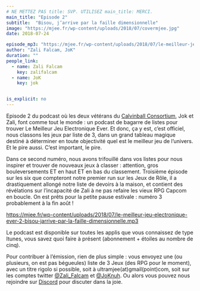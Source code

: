 ```yaml
---
# NE METTEZ PAS title: SVP. UTILISEZ main_title: MERCI.
main_title: "Episode 2"
subtitle:  "Bisou, j’arrive par la faille dimensionnelle"
image: "https://mjee.fr/wp-content/uploads/2018/07/covermjee.jpg"
date: 2018-07-24

episode_mp3: "https://mjee.fr/wp-content/uploads/2018/07/le-meilleur-jeu-electronique-ever-2-bisou-jarrive-par-la-faille-dimensionnelle.mp3"
author: "Zali Falcam, JoK"
duration: ""
people_link: 
  - name: Zali Falcam
    key: zalifalcam
  - name: JoK
    key: jok


is_explicit: no
---
```


<PodcastHeader/>

<!-- ECRIRE LA DESCRIPTION DE L'EPISODE SOUS CETTE LIGNE -->
<p>Episode 2 du podcast où les deux vétérans du&nbsp;<a href="https://calvinballradio.wordpress.com/" rel="nofollow">Calvinball Consortium</a>, Jok et Zali, font comme tout le monde : un podcast de bagarre de listes pour trouver&nbsp;Le Meilleur Jeu Electronique Ever.&nbsp;Et donc, ça y est, c’est officiel, nous classons les jeux par liste de 3, dans un grand tableau magique destiné à déterminer en toute objectivité quel est le meilleur jeu de l’univers. Et le pire aussi. C’est important, le pire.</p>
<p>Dans ce second numéro, nous avons trifouillé dans vos listes pour nous inspirer et trouver de nouveaux jeux à classer : attention, gros bouleversements ET en haut ET en bas du classement. Troisième épisode sur les six que compteront notre premier run sur les&nbsp;Jeux de Rôle,&nbsp;il a drastiquement allongé notre liste de devoirs à la maison, et contient des révélations sur l’incapacité de Zali à ne pas refaire les vieux RPG Capcom en boucle. On est prêts pour la petite pause estivale : numéro 3 probablement à la fin août !</p>
<p><a href="https://mjee.fr/wp-content/uploads/2018/07/le-meilleur-jeu-electronique-ever-2-bisou-jarrive-par-la-faille-dimensionnelle.mp3" rel="nofollow">https://mjee.fr/wp-content/uploads/2018/07/le-meilleur-jeu-electronique-ever-2-bisou-jarrive-par-la-faille-dimensionnelle.mp3</a></p>
<p>Le podcast est disponible sur toutes les applis que vous connaissez de type Itunes, vous savez quoi faire à présent (abonnement + étoiles au nombre de cinq).</p>
<p>Pour contribuer à l’émission, rien de plus simple : vous envoyez une (ou plusieurs, on est pas bégueules) liste de&nbsp;3 Jeux&nbsp;(des RPG pour le moment), avec un titre rigolo si possible, soit à&nbsp;ultramjee(at)gmail(point)com, soit sur les comptes twitter&nbsp;<a href="https://twitter.com/Zali_Falcam" rel="nofollow">@Zali_Falcam</a>&nbsp;et&nbsp;<a href="https://twitter.com/JoKnuh" rel="nofollow">@JoKnuh</a>.&nbsp;Ou alors vous pouvez nous rejoindre sur&nbsp;<a href="https://discord.gg/4RnA9v7" rel="nofollow">Discord</a>&nbsp;pour discuter dans la joie.</p>


